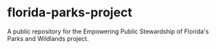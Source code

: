 # florida-parks-project
A public repository for the Empowering Public Stewardship of Florida's Parks and Wildlands project.
